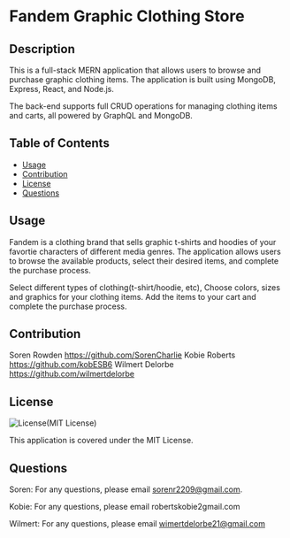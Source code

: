 
# Fandem Graphic Clothing Store

## Description
This is a full-stack MERN application that allows users to browse and purchase graphic clothing items. The application is built using MongoDB, Express, React, and Node.js.

The back-end supports full CRUD operations for managing clothing items and carts, all powered by GraphQL and MongoDB.

## Table of Contents
- [Usage](#usage)
- [Contribution](#contribution)
- [License](#license)
- [Questions](#questions)

## Usage
Fandem is a clothing brand that sells graphic t-shirts and hoodies of your favortie characters of different media genres. The application allows users to browse the available products, select their desired items, and complete the purchase process.

 Select different types of clothing(t-shirt/hoodie, etc), 
 Choose colors, sizes and graphics for your clothing items.
 Add the items to your cart and complete the purchase process.

## Contribution
Soren Rowden https://github.com/SorenCharlie
Kobie Roberts https://github.com/kobESB6
Wilmert Delorbe https://github.com/wilmertdelorbe

## License
![License](https://img.shields.io/badge/License-MIT-yellow.svg)(MIT License)

This application is covered under the MIT License.

## Questions
Soren: 
For any questions, please email sorenr2209@gmail.com.

Kobie:
For any questions, please email robertskobie2gmail.com

Wilmert:
For any questions, please email wimertdelorbe21@gmail.com
